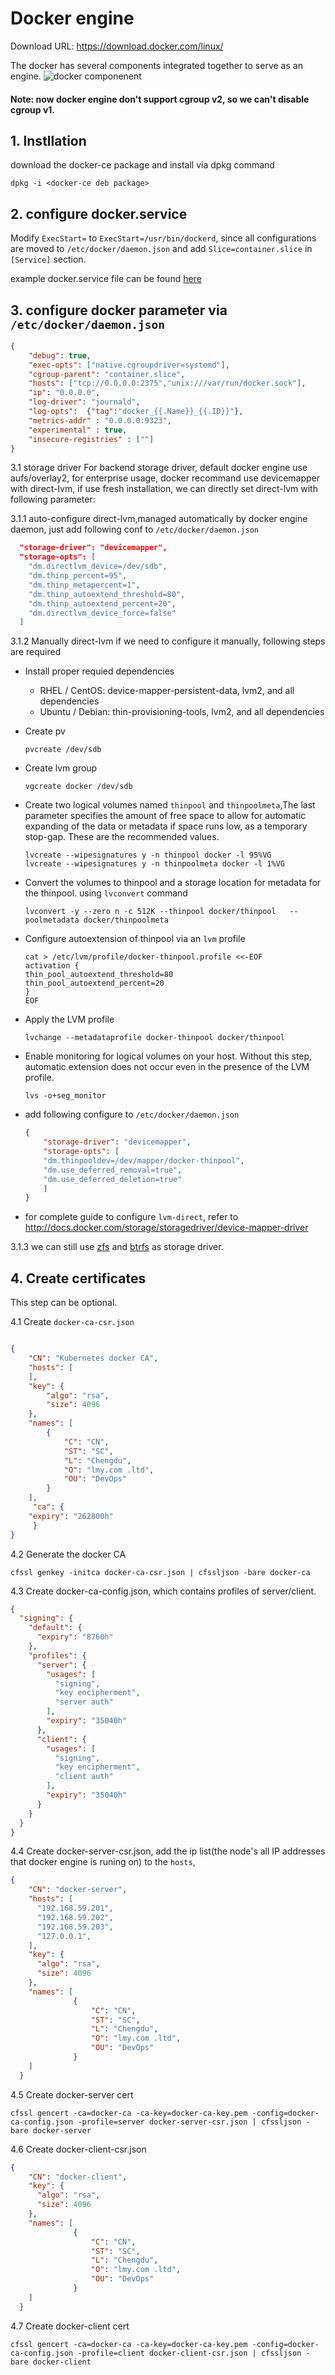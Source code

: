 # Docker engine

Download URL: https://download.docker.com/linux/

The docker has several components integrated together to serve as an engine. 
![docker componenent](./images/docker-components.png)
#### Note: now docker engine don't support cgroup v2, so we can't disable cgroup v1.

## 1. Instllation
download the docker-ce package and install via dpkg command
```
dpkg -i <docker-ce deb package>
```

## 2. configure docker.service

Modify `ExecStart=` to `ExecStart=/usr/bin/dockerd`, since all configurations are moved to `/etc/docker/daemon.json`
and add `Slice=container.slice` in `[Service]` section.

example docker.service file can be found [here](./docker.srvice)
## 3. configure docker parameter via `/etc/docker/daemon.json`
```json
{
    "debug": true,
    "exec-opts": ["native.cgroupdriver=systemd"],
    "cgroup-parent": "container.slice",
    "hosts": ["tcp://0.0.0.0:2375","unix:///var/run/docker.sock"],
    "ip": "0.0.0.0",
    "log-driver": "journald",
    "log-opts":  {"tag":"docker_{{.Name}}_{{.ID}}"},
    "metrics-addr" : "0.0.0.0:9323",
    "experimental" : true,
    "insecure-registries" : [""]
}
```
3.1 storage driver 
For backend storage driver, default docker engine use aufs/overlay2, for enterprise usage, docker recommand use devicemapper with direct-lvm, if use fresh installation, we can directly set direct-lvm with following parameter:

3.1.1 auto-configure direct-lvm,managed automatically by docker engine daemon, just add following conf to `/etc/docker/daemon.json`

```json
  "storage-driver": "devicemapper",
  "storage-opts": [
    "dm.directlvm_device=/dev/sdb",
    "dm.thinp_percent=95",
    "dm.thinp_metapercent=1",
    "dm.thinp_autoextend_threshold=80",
    "dm.thinp_autoextend_percent=20",
    "dm.directlvm_device_force=false"
  ]
```
3.1.2 Manually direct-lvm
if we need to configure it manually, following steps are required
- Install proper requied dependencies
    - RHEL / CentOS: device-mapper-persistent-data, lvm2, and all dependencies
    - Ubuntu / Debian: thin-provisioning-tools, lvm2, and all dependencies

- Create pv 
    ```shell
    pvcreate /dev/sdb
    ```

- Create lvm group
    ```shell
    vgcreate docker /dev/sdb
    ```

- Create two logical volumes named `thinpool` and `thinpoolmeta`,The last parameter specifies the amount of free space to allow for automatic expanding of the data or metadata if space runs low, as a temporary stop-gap. These are the recommended values.
    ```shell
    lvcreate --wipesignatures y -n thinpool docker -l 95%VG
    lvcreate --wipesignatures y -n thinpoolmeta docker -l 1%VG
    ```

- Convert the volumes to thinpool and a storage location for metadata for the thinpool. using `lvconvert` command
    ```shell
    lvconvert -y --zero n -c 512K --thinpool docker/thinpool   --poolmetadata docker/thinpoolmeta
    ```

- Configure autoextension of thinpool via an `lvm` profile
    ```shell
    cat > /etc/lvm/profile/docker-thinpool.profile <<-EOF
    activation {
    thin_pool_autoextend_threshold=80
    thin_pool_autoextend_percent=20
    }
    EOF
    ```
- Apply the LVM profile 
    ```shell
    lvchange --metadataprofile docker-thinpool docker/thinpool
    ```
- Enable monitoring for logical volumes on your host. Without this step, automatic extension does not occur even in the presence of the LVM profile.
    ```shell
    lvs -o+seg_monitor
    ```

- add following configure to `/etc/docker/daemon.json`
    ```json
    {
        "storage-driver": "devicemapper",
        "storage-opts": [
        "dm.thinpooldev=/dev/mapper/docker-thinpool",
        "dm.use_deferred_removal=true",
        "dm.use_deferred_deletion=true"
        ]
    }    
    ```

- for complete guide to configure `lvm-direct`, refer to http://docs.docker.com/storage/storagedriver/device-mapper-driver

3.1.3 we can still use [zfs](https://docs.docker.com/storage/storagedriver/zfs-driver/) and [btrfs](https://docs.docker.com/storage/storagedriver/btrfs-driver/) as storage driver.


## 4. Create certificates

This step can be optional.

4.1 Create `docker-ca-csr.json`
```json

{
    "CN": "Kubernetes docker CA",
    "hosts": [
    ],
    "key": {
        "algo": "rsa",
        "size": 4096
    },
    "names": [
        {
            "C": "CN",
            "ST": "SC",
            "L": "Chengdu",
            "O": "lmy.com .ltd",
            "OU": "DevOps"
        }
    ],
     "ca": {
    "expiry": "262800h"
     }
}
```

4.2 Generate the docker CA
```shell
cfssl genkey -initca docker-ca-csr.json | cfssljson -bare docker-ca
```

4.3 Create docker-ca-config.json, which contains profiles of server/client.
```json
{
  "signing": {
    "default": {
      "expiry": "8760h"
    },
    "profiles": {
      "server": {
        "usages": [
          "signing",
          "key encipherment",
          "server auth"
        ],
        "expiry": "35040h"
      },
      "client": {
        "usages": [
          "signing",
          "key encipherment",
          "client auth"
        ],
        "expiry": "35040h"
      }
    }
  }
}
```

4.4 Create docker-server-csr.json, add the ip list(the node's all IP addresses that docker engine is runing on) to the `hosts`,
```json
{
    "CN": "docker-server",
    "hosts": [
      "192.168.59.201",
      "192.168.59.202",
      "192.168.59.203",
      "127.0.0.1",
    ],
    "key": {
      "algo": "rsa",
      "size": 4096
    },
    "names": [
              {
                  "C": "CN",
                  "ST": "SC",
                  "L": "Chengdu",
                  "O": "lmy.com .ltd",
                  "OU": "DevOps"
              }
    ]
  }
```
4.5 Create docker-server cert 
```shell
cfssl gencert -ca=docker-ca -ca-key=docker-ca-key.pem -config=docker-ca-config.json -profile=server docker-server-csr.json | cfssljson -bare docker-server
```

4.6 Create docker-client-csr.json
```json
{
    "CN": "docker-client",
    "key": {
      "algo": "rsa",
      "size": 4096
    },
    "names": [
              {
                  "C": "CN",
                  "ST": "SC",
                  "L": "Chengdu",
                  "O": "lmy.com .ltd",
                  "OU": "DevOps"
              }
    ]
  }
```

4.7 Create docker-client cert
```
cfssl gencert -ca=docker-ca -ca-key=docker-ca-key.pem -config=docker-ca-config.json -profile=client docker-client-csr.json | cfssljson -bare docker-client
```